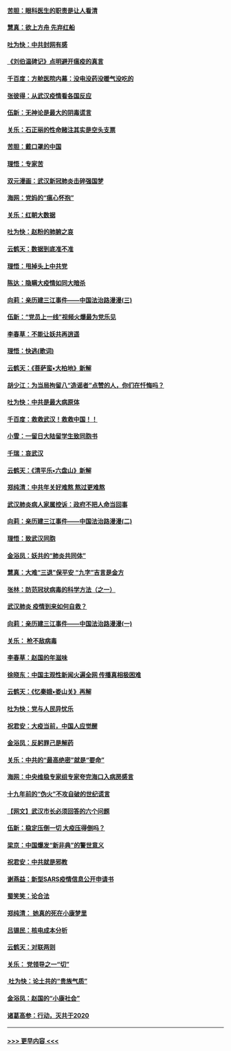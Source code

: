 #### [苦胆：眼科医生的职责是让人看清](../pages/nsc993/n11853840.md?t=02090411) 
#### [慧真：欲上方舟 先弃红船](../pages/nsc993/n11853483.md?t=02090411) 
#### [吐为快：中共封网有感](../pages/nsc993/n11852575.md?t=02090411) 
#### [《刘伯温碑记》点明避开瘟疫的真言](../pages/nsc993/n11852128.md?t=02090411) 
#### [千百度：方舱医院内幕：没电没药没暖气没吃的](../pages/nsc993/n11850211.md?t=02090411) 
#### [张彼得：从武汉疫情看各国反应](../pages/nsc993/n11850102.md?t=02090411) 
#### [伍新：无神论是最大的阴毒谎言](../pages/nsc993/n11846129.md?t=02090411) 
#### [关乐：石正丽的性命赌注其实是空头支票](../pages/nsc993/n11846109.md?t=02090411) 
#### [苦胆：戴口罩的中国](../pages/nsc993/n11845576.md?t=02090411) 
#### [理悟：专家苦](../pages/nsc993/n11845564.md?t=02090411) 
#### [双元漫画：武汉新冠肺炎击碎强国梦](../pages/nsc993/n11843320.md?t=02090411) 
#### [海网：党妈的“瘟心怀抱”](../pages/nsc993/n11840740.md?t=02090411) 
#### [关乐：红朝大数据](../pages/nsc993/n11840675.md?t=02090411) 
#### [吐为快：赵粉的肺腑之哀](../pages/nsc993/n11840618.md?t=02090411) 
#### [云鹤天：数据到底准不准](../pages/nsc993/n11840325.md?t=02090411) 
#### [理悟：甩掉头上中共党](../pages/nsc993/n11838826.md?t=02090411) 
#### [陈达：隐瞒大疫情如同大暗杀](../pages/nsc993/n11838771.md?t=02090411) 
#### [向莉：亲历建三江事件——中国法治路漫漫(三)](../pages/nsc993/n11831825.md?t=02090411) 
#### [伍新：“党员上一线”视频火爆最为党乐见](../pages/nsc993/n11838200.md?t=02090411) 
#### [李春草：不能让妖共再逍遥](../pages/nsc993/n11838102.md?t=02090411) 
#### [理悟：快逃(歌词)](../pages/nsc993/n11838083.md?t=02090411) 
#### [云鹤天：《菩萨蛮▪大柏地》新解](../pages/nsc993/n11838059.md?t=02090411) 
#### [胡少江：为当局拘留八“造谣者”点赞的人，你们在忏悔吗？](../pages/nsc993/n11836801.md?t=02090411) 
#### [吐为快：中共是最大病原体](../pages/nsc993/n11836748.md?t=02090411) 
#### [千百度：救救武汉！救救中国！！](../pages/nsc993/n11836145.md?t=02090411) 
#### [小雪：一留日大陆留学生致同胞书](../pages/nsc993/n11834624.md?t=02090411) 
#### [千瑞：哀武汉](../pages/nsc993/n11833647.md?t=02090411) 
#### [云鹤天：《清平乐▪六盘山》新解](../pages/nsc993/n11833611.md?t=02090411) 
#### [郑纯清：中共年关好难熬 熬过更难熬](../pages/nsc993/n11833489.md?t=02090411) 
#### [武汉肺炎病人家属控诉：政府不把人命当回事](../pages/nsc993/n11833205.md?t=02090411) 
#### [向莉：亲历建三江事件——中国法治路漫漫(二)](../pages/nsc993/n11829102.md?t=02090411) 
#### [理悟：致武汉同胞](../pages/nsc993/n11831522.md?t=02090411) 
#### [金浴凤：妖共的“肺炎共同体”](../pages/nsc993/n11829448.md?t=02090411) 
#### [慧真：大难“三退”保平安 “九字”吉言是金方](../pages/nsc993/n11829501.md?t=02090411) 
#### [张林：防范冠状病毒的科学方法（之一）](../pages/nsc993/n11828618.md?t=02090411) 
#### [武汉肺炎 疫情到来如何自救？](../pages/nsc993/n11827632.md?t=02090411) 
#### [向莉：亲历建三江事件——中国法治路漫漫(一)](../pages/nsc993/n11827190.md?t=02090411) 
#### [关乐： 枪不敌病毒](../pages/nsc993/n11826746.md?t=02090411) 
#### [李春草：赵国的年滋味](../pages/nsc993/n11826321.md?t=02090411) 
#### [徐晓东：中国主观性新闻火遍全网 传播真相极困难](../pages/nsc993/n11826508.md?t=02090411) 
#### [云鹤天：《忆秦娥▪娄山关》再解](../pages/nsc993/n11824682.md?t=02090411) 
#### [吐为快：党与人民异忧乐](../pages/nsc993/n11824660.md?t=02090411) 
#### [祝君安：大疫当前，中国人应觉醒](../pages/nsc993/n11821946.md?t=02090411) 
#### [金浴凤：反躬罪己是解药](../pages/nsc993/n11820280.md?t=02090411) 
#### [关乐：中共的“最高绝密”就是“要命”](../pages/nsc993/n11816946.md?t=02090411) 
#### [海网：中央维稳专家组专家夸完海口入病房感言](../pages/nsc993/n11815138.md?t=02090411) 
#### [十九年前的“伪火”不攻自破的世纪谎言](../pages/nsc993/n11813238.md?t=02090411) 
#### [【网文】武汉市长必须回答的六个问题](../pages/nsc993/n11813848.md?t=02090411) 
#### [伍新：稳定压倒一切 大疫压得倒吗？](../pages/nsc993/n11812634.md?t=02090411) 
#### [梁京：中国爆发“新非典”的警世意义](../pages/nsc993/n11812554.md?t=02090411) 
#### [祝君安：中共就是邪教](../pages/nsc993/n11812431.md?t=02090411) 
#### [谢燕益：新型SARS疫情信息公开申请书](../pages/nsc993/n11808840.md?t=02090411) 
#### [蜀笑笑：论合法](../pages/nsc993/n11808064.md?t=02090411) 
#### [郑纯清： 她真的死在小康梦里](../pages/nsc993/n11806623.md?t=02090411) 
#### [吕锡民：核电成本分析](../pages/nsc993/n11806284.md?t=02090411) 
#### [云鹤天：对联两则](../pages/nsc993/n11805957.md?t=02090411) 
#### [关乐： 党领导之一“切”](../pages/nsc993/n11804505.md?t=02090411) 
#### [ 吐为快：论土共的“贵族气质”](../pages/nsc993/n11804490.md?t=02090411) 
#### [金浴凤：赵国的“小康社会”](../pages/nsc993/n11804452.md?t=02090411) 
#### [诸葛高参：行动，灭共于2020](../pages/nsc993/n11804120.md?t=02090411) 

----
#### [ >>> 更早内容 <<< ](../indexes/nsc993-earlier.md)
